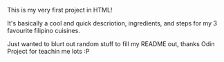 This is my very first project in HTML!

It's basically a cool and quick descriotion, ingredients, and steps for my 3 favourite filipino cuisines.

Just wanted to blurt out random stuff to fill my README out, thanks Odin Project for teachin me lots :P
